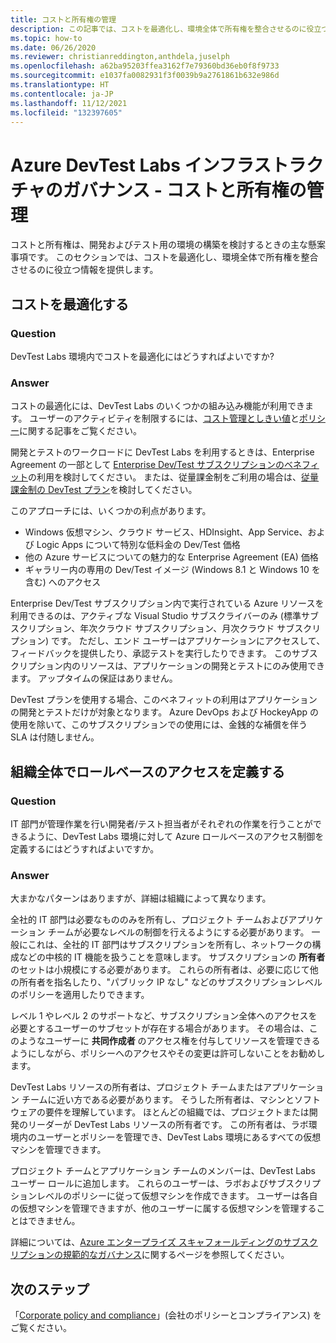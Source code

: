 ```yaml
---
title: コストと所有権の管理
description: この記事では、コストを最適化し、環境全体で所有権を整合させるのに役立つ情報を提供します。
ms.topic: how-to
ms.date: 06/26/2020
ms.reviewer: christianreddington,anthdela,juselph
ms.openlocfilehash: a62ba95203ffea3162f7e79360bd36eb0f8f9733
ms.sourcegitcommit: e1037fa0082931f3f0039b9a2761861b632e986d
ms.translationtype: HT
ms.contentlocale: ja-JP
ms.lasthandoff: 11/12/2021
ms.locfileid: "132397605"
---
```

# <a name="governance-of-azure-devtest-labs-infrastructure---manage-cost-and-ownership"></a>Azure DevTest Labs インフラストラクチャのガバナンス - コストと所有権の管理
コストと所有権は、開発およびテスト用の環境の構築を検討するときの主な懸案事項です。 このセクションでは、コストを最適化し、環境全体で所有権を整合させるのに役立つ情報を提供します。

## <a name="optimize-for-cost"></a>コストを最適化する

### <a name="question"></a>Question
DevTest Labs 環境内でコストを最適化にはどうすればよいですか?

### <a name="answer"></a>Answer
コストの最適化には、DevTest Labs のいくつかの組み込み機能が利用できます。 ユーザーのアクティビティを制限するには、[コスト管理としきい値](devtest-lab-configure-cost-management.md)と[ポリシー](devtest-lab-set-lab-policy.md)に関する記事をご覧ください。 

開発とテストのワークロードに DevTest Labs を利用するときは、Enterprise Agreement の一部として [Enterprise Dev/Test サブスクリプションのベネフィット](https://azure.microsoft.com/offers/ms-azr-0148p/)の利用を検討してください。 または、従量課金制をご利用の場合は、[従量課金制の DevTest プラン](https://azure.microsoft.com/offers/ms-azr-0023p/)を検討してください。

このアプローチには、いくつかの利点があります。

- Windows 仮想マシン、クラウド サービス、HDInsight、App Service、および Logic Apps について特別な低料金の Dev/Test 価格
- 他の Azure サービスについての魅力的な Enterprise Agreement (EA) 価格
- ギャラリー内の専用の Dev/Test イメージ (Windows 8.1 と Windows 10 を含む) へのアクセス
 
Enterprise Dev/Test サブスクリプション内で実行されている Azure リソースを利用できるのは、アクティブな Visual Studio サブスクライバーのみ (標準サブスクリプション、年次クラウド サブスクリプション、月次クラウド サブスクリプション) です。 ただし、エンド ユーザーはアプリケーションにアクセスして、フィードバックを提供したり、承認テストを実行したりできます。 このサブスクリプション内のリソースは、アプリケーションの開発とテストにのみ使用できます。 アップタイムの保証はありません。

DevTest プランを使用する場合、このベネフィットの利用はアプリケーションの開発とテストだけが対象となります。 Azure DevOps および HockeyApp の使用を除いて、このサブスクリプションでの使用には、金銭的な補償を伴う SLA は付随しません。

## <a name="define-role-based-access-across-your-organization"></a>組織全体でロールベースのアクセスを定義する
### <a name="question"></a>Question
IT 部門が管理作業を行い開発者/テスト担当者がそれぞれの作業を行うことができるように、DevTest Labs 環境に対して Azure ロールベースのアクセス制御を定義するにはどうすればよいですか。 

### <a name="answer"></a>Answer
大まかなパターンはありますが、詳細は組織によって異なります。

全社的 IT 部門は必要なもののみを所有し、プロジェクト チームおよびアプリケーション チームが必要なレベルの制御を行えるようにする必要があります。 一般にこれは、全社的 IT 部門はサブスクリプションを所有し、ネットワークの構成などの中核的 IT 機能を扱うことを意味します。 サブスクリプションの **所有者** のセットは小規模にする必要があります。 これらの所有者は、必要に応じて他の所有者を指名したり、"パブリック IP なし" などのサブスクリプションレベルのポリシーを適用したりできます。

レベル 1 やレベル 2 のサポートなど、サブスクリプション全体へのアクセスを必要とするユーザーのサブセットが存在する場合があります。 その場合は、このようなユーザーに **共同作成者** のアクセス権を付与してリソースを管理できるようにしながら、ポリシーへのアクセスやその変更は許可しないことをお勧めします。

DevTest Labs リソースの所有者は、プロジェクト チームまたはアプリケーション チームに近い方である必要があります。 そうした所有者は、マシンとソフトウェアの要件を理解しています。 ほとんどの組織では、プロジェクトまたは開発のリーダーが DevTest Labs リソースの所有者です。 この所有者は、ラボ環境内のユーザーとポリシーを管理でき、DevTest Labs 環境にあるすべての仮想マシンを管理できます。

プロジェクト チームとアプリケーション チームのメンバーは、DevTest Labs ユーザー ロールに追加します。 これらのユーザーは、ラボおよびサブスクリプションレベルのポリシーに従って仮想マシンを作成できます。 ユーザーは各自の仮想マシンを管理できますが、他のユーザーに属する仮想マシンを管理することはできません。

詳細については、[Azure エンタープライズ スキャフォールディングのサブスクリプションの規範的なガバナンス](/azure/architecture/cloud-adoption/appendix/azure-scaffold)に関するページを参照してください。


## <a name="next-steps"></a>次のステップ
「[Corporate policy and compliance](devtest-lab-guidance-governance-policy-compliance.md)」(会社のポリシーとコンプライアンス) をご覧ください。

